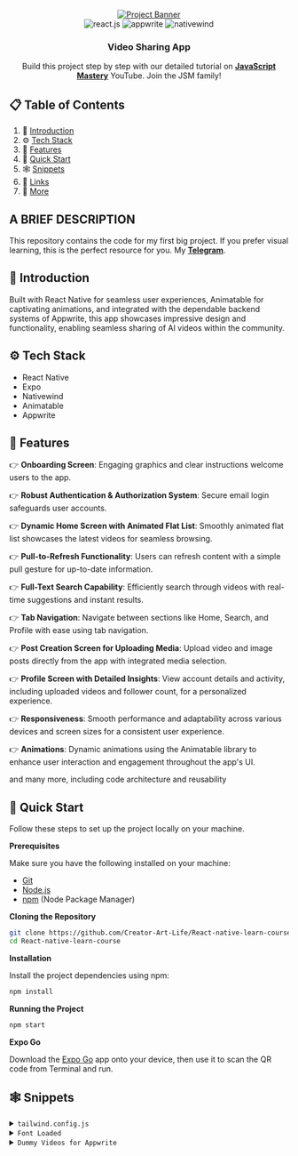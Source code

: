 <div align="center">
  <br />
    <a href="https://youtu.be/ZBCUegTZF7M?si=ubt0vk70lSjt6DCs" target="_blank">
      <img src="https://i.postimg.cc/5NR9bxFM/Sora-README.png" alt="Project Banner">
    </a>
  <br />

  <div>
    <img src="https://img.shields.io/badge/-React_Native-black?style=for-the-badge&logoColor=white&logo=react&color=61DAFB" alt="react.js" />
    <img src="https://img.shields.io/badge/-Appwrite-black?style=for-the-badge&logoColor=white&logo=appwrite&color=FD366E" alt="appwrite" />
    <img src="https://img.shields.io/badge/NativeWind-black?style=for-the-badge&logoColor=white&logo=tailwindcss&color=06B6D4" alt="nativewind" />
  </div>

  <h3 align="center">Video Sharing App</h3>

   <div align="center">
     Build this project step by step with our detailed tutorial on <a href="https://www.youtube.com/@javascriptmastery/videos" target="_blank"><b>JavaScript Mastery</b></a> YouTube. Join the JSM family!
    </div>
</div>

## 📋 <a name="table">Table of Contents</a>

1. 🤖 [Introduction](#introduction)
2. ⚙️ [Tech Stack](#tech-stack)
3. 🔋 [Features](#features)
4. 🤸 [Quick Start](#quick-start)
5. 🕸️ [Snippets](#snippets)
6. 🔗 [Links](#links)
7. 🚀 [More](#more)

## A BRIEF DESCRIPTION

This repository contains the code for my first big project.
If you prefer visual learning, this is the perfect resource for you.
My <a href="https://t.me/maxim_paradise" target="_blank"><b>Telegram</b></a>.

## <a name="introduction">🤖 Introduction</a>

Built with React Native for seamless user experiences, Animatable for captivating animations, and integrated with the dependable backend systems of Appwrite,
this app showcases impressive design and functionality, enabling seamless sharing of AI videos within the community.

## <a name="tech-stack">⚙️ Tech Stack</a>

- React Native
- Expo
- Nativewind
- Animatable
- Appwrite

## <a name="features">🔋 Features</a>

👉 **Onboarding Screen**: Engaging graphics and clear instructions welcome users to the app.

👉 **Robust Authentication & Authorization System**: Secure email login safeguards user accounts.

👉 **Dynamic Home Screen with Animated Flat List**: Smoothly animated flat list showcases the latest videos for seamless browsing.

👉 **Pull-to-Refresh Functionality**: Users can refresh content with a simple pull gesture for up-to-date information.

👉 **Full-Text Search Capability**: Efficiently search through videos with real-time suggestions and instant results.

👉 **Tab Navigation**: Navigate between sections like Home, Search, and Profile with ease using tab navigation.

👉 **Post Creation Screen for Uploading Media**: Upload video and image posts directly from the app with integrated media selection.

👉 **Profile Screen with Detailed Insights**: View account details and activity, including uploaded videos and follower count, for a personalized experience.

👉 **Responsiveness**: Smooth performance and adaptability across various devices and screen sizes for a consistent user experience.

👉 **Animations**: Dynamic animations using the Animatable library to enhance user interaction and engagement throughout the app's UI.

and many more, including code architecture and reusability

## <a name="quick-start">🤸 Quick Start</a>

Follow these steps to set up the project locally on your machine.

**Prerequisites**

Make sure you have the following installed on your machine:

- [Git](https://git-scm.com/)
- [Node.js](https://nodejs.org/en)
- [npm](https://www.npmjs.com/) (Node Package Manager)

**Cloning the Repository**

```bash
git clone https://github.com/Creator-Art-Life/React-native-learn-course
cd React-native-learn-course
```

**Installation**

Install the project dependencies using npm:

```bash
npm install
```

**Running the Project**

```bash
npm start
```

**Expo Go**

Download the [Expo Go](https://expo.dev/go) app onto your device, then use it to scan the QR code from Terminal and run.

## <a name="snippets">🕸️ Snippets</a>

<details>
<summary><code>tailwind.config.js</code></summary>

```javascript
/** @type {import('tailwindcss').Config} */
module.exports = {
  content: ["./app/**/*.{js,jsx,ts,tsx}", "./components/**/*.{js,jsx,ts,tsx}"],
  theme: {
    extend: {
      colors: {
        primary: "#161622",
        secondary: {
          DEFAULT: "#FF9C01",
          100: "#FF9001",
          200: "#FF8E01",
        },
        black: {
          DEFAULT: "#000",
          100: "#1E1E2D",
          200: "#232533",
        },
        gray: {
          100: "#CDCDE0",
        },
      },
      fontFamily: {
        pthin: ["Poppins-Thin", "sans-serif"],
        pextralight: ["Poppins-ExtraLight", "sans-serif"],
        plight: ["Poppins-Light", "sans-serif"],
        pregular: ["Poppins-Regular", "sans-serif"],
        pmedium: ["Poppins-Medium", "sans-serif"],
        psemibold: ["Poppins-SemiBold", "sans-serif"],
        pbold: ["Poppins-Bold", "sans-serif"],
        pextrabold: ["Poppins-ExtraBold", "sans-serif"],
        pblack: ["Poppins-Black", "sans-serif"],
      },
    },
  },
  plugins: [],
};
```

</details>

<details>
<summary><code>Font Loaded</code></summary>

```javascript
const [fontsLoaded, error] = useFonts({
  "Poppins-Black": require("../assets/fonts/Poppins-Black.ttf"),
  "Poppins-Bold": require("../assets/fonts/Poppins-Bold.ttf"),
  "Poppins-ExtraBold": require("../assets/fonts/Poppins-ExtraBold.ttf"),
  "Poppins-ExtraLight": require("../assets/fonts/Poppins-ExtraLight.ttf"),
  "Poppins-Light": require("../assets/fonts/Poppins-Light.ttf"),
  "Poppins-Medium": require("../assets/fonts/Poppins-Medium.ttf"),
  "Poppins-Regular": require("../assets/fonts/Poppins-Regular.ttf"),
  "Poppins-SemiBold": require("../assets/fonts/Poppins-SemiBold.ttf"),
  "Poppins-Thin": require("../assets/fonts/Poppins-Thin.ttf"),
});

useEffect(() => {
  if (error) throw error;

  if (fontsLoaded) {
    SplashScreen.hideAsync();
  }
}, [fontsLoaded, error]);

if (!fontsLoaded && !error) {
  return null;
}
```

</details>

<details>
<summary><code>Dummy Videos for Appwrite</code></summary>

```javascript
const videos = [
  {
    title: "Get inspired to code",
    thumbnail: "https://i.ibb.co/tJBcX20/Appwrite-video.png",
    video: "https://player.vimeo.com/video/949579770?h=897cd5e781",
    prompt:
      "Create a motivating AI driven video aimed at inspiring coding enthusiasts with simple language",
  },
  {
    title: "How AI Shapes Coding Future",
    thumbnail: "https://i.ibb.co/Xkgk7DY/Video.png",
    video: "https://player.vimeo.com/video/949581999?h=4672125b31",
    prompt: "Picture the future of coding with AI. Show AR VR",
  },
  {
    title: "Dalmatian's journey through Italy",
    thumbnail: "https://i.ibb.co/CBYzyKh/Video-1.png",
    video: "https://player.vimeo.com/video/949582778?h=d60220d68d",
    prompt:
      "Create a heartwarming video following the travels of dalmatian dog exploring beautiful Italy",
  },
  {
    title: "Meet small AI friends",
    thumbnail: "https://i.ibb.co/7XqVPVT/Photo-1677756119517.png",
    video: "https://player.vimeo.com/video/949616422?h=d60220d68d",
    prompt:
      "Make a video about a small blue AI robot blinking its eyes and looking at the screen",
  },
  {
    title: "Find inspiration in Every Line",
    thumbnail: "https://i.ibb.co/mGfCYJY/Video-2.png",
    video: "https://player.vimeo.com/video/949617485?h=d60220d68d",
    prompt:
      "A buy working on his laptop that sparks excitement for coding, emphasizing the endless possibilities and personal growth it offers",
  },
  {
    title: "Japan's Blossoming temple",
    thumbnail: "https://i.ibb.co/3Y2Nk7q/Bucket-215.png",
    video: "https://player.vimeo.com/video/949618057?h=d60220d68d",
    prompt: "Create a captivating video journey through Japan's Sakura Temple",
  },
  {
    title: "A Glimpse into Tomorrow's VR World",
    thumbnail: "https://i.ibb.co/C5wXXf9/Video-3.png",
    video: "https://player.vimeo.com/video/949620017?h=d60220d68d",
    prompt: "An imaginative video envisioning the future of Virtual Reality",
  },
  {
    title: "A World where Ideas Grow Big",
    thumbnail: "https://i.ibb.co/DzXRfyr/Bucket-59038.png",
    video: "https://player.vimeo.com/video/949620200?h=d60220d68d",
    prompt:
      "Make a fun video about hackers and all the cool stuff they do with computers",
  },
];
```

</details>
